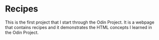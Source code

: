 # Recipes
This is the first project that I start through the Odin Project. It is a webpage that contains recipes and it demonstrates the HTML concepts I learned in the Odin Project.
